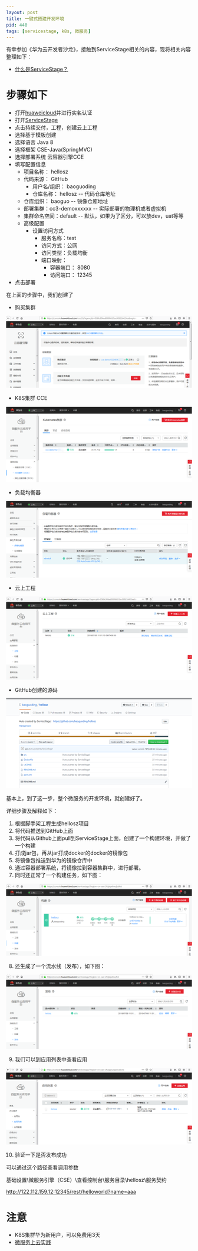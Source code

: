 ```yaml
---
layout: post
title: 一键式搭建开发环境
pid: 440
tags: [servicestage, k8s, 微服务]
---
```


有幸参加《华为云开发者沙龙》，接触到ServiceStage相关的内容，现将相关内容整理如下：

+ [什么是ServiceStage？](https://support.huaweicloud.com/productdesc-servicestage/ss_productdesc_0001.html)

# 步骤如下

+ 打开[huaweicloud](https://www.huaweicloud.com)并进行实名认证
+ 打开[ServiceStage](https://console.huaweicloud.com/servicestage)
+ 点击持续交付，工程，创建云上工程
+ 选择基于模板创建
+ 选择语言 Java 8
+ 选择框架 CSE-Java(SpringMVC)
+ 选择部署系统 云容器引擎CCE
+ 填写配置信息
  + 项目名称： hellosz
  + 代码来源： GitHub
    + 用户名/组织： baoguoding
	+ 仓库名称： hellosz -- 代码仓库地址
  + 仓库组织： baoguo -- 镜像仓库地址
  + 部署集群：cc3-demoxxxxxx -- 实际部署的物理机或者虚拟机
  + 集群命名空间：default -- 默认，如果为了区分，可以放dev，uat等等
  + 高级配置
    + 设置访问方式
	  + 服务名称：test
	  + 访问方式：公网
	  + 访问类型：负载均衡
	  + 端口映射：
	    + 容器端口： 8080
		+ 访问端口： 12345
+ 点击部署

在上面的步骤中，我们创建了
+ 购买集群

![](/uploads/2019/07/09-01.png)

+ K8S集群 CCE

![](/uploads/2019/07/09-02.png)

+ 负载均衡器

![](/uploads/2019/07/09-03.png)

+ 云上工程

![](/uploads/2019/07/09-04.png)

+ GitHub创建的源码

![](/uploads/2019/07/09-05.png)

基本上，到了这一步，整个微服务的开发环境，就创建好了。

详细步骤及解释如下：
1. 根据脚手架工程生成hellosz项目
2. 将代码推送到GitHub上面
3. 将代码从Github上面pull到ServiceStage上面，创建了一个构建环境，并做了一个构建
4. 打成jar包，再从jar打成docker的docker的镜像包
5. 将镜像包推送到华为的镜像仓库中
6. 通过容器部署系统，将镜像拉到容器集群中，进行部署。
7. 同时还正常了一个构建任务，如下图：

![](/uploads/2019/07/09-06.png)

8. 还生成了一个流水线（发布），如下图：

![](/uploads/2019/07/09-07.png)

9. 我们可以到应用列表中查看应用

![](/uploads/2019/07/09-08.png)

10. 验证一下是否发布成功

可以通过这个路径查看调用参数

基础设置\微服务引擎（CSE）\查看控制台\服务目录\hellosz\服务契约

http://122.112.159.12:12345/rest/helloworld?name=aaa




# 注意

+ K8S集群华为新用户，可以免费用3天
+ [微服务上云实践](https://education.huaweicloud.com:8443/courses/course-v1:HuaweiX+CBUCNXV007+Self-paced/courseware/6e03d0b121bd441cb18966ffc326a92c/dbfb05beac1a4d06885258abe3bf13a5/)


